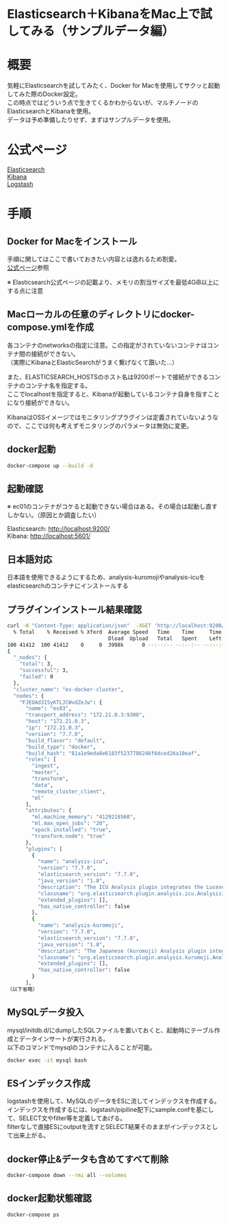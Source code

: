 # Elasticsearch＋KibanaをMac上で試してみる（サンプルデータ編）

# 概要
気軽にElasticsearchを試してみたく、Docker for Macを使用してサクッと起動してみた際のDocker設定。  
この時点ではどういう点で生きてくるかわからないが、マルチノードのElasticsearchとKibanaを使用。  
データは予め準備したりせず、まずはサンプルデータを使用。

# 公式ページ
[Elasticsearch](https://www.elastic.co/guide/en/elasticsearch/reference/current/docker.html)  
[Kibana](https://www.elastic.co/guide/en/kibana/current/docker.html)  
[Logstash](https://www.elastic.co/guide/en/logstash/current/index.html)

# 手順
## Docker for Macをインストール
手順に関してはここで書いておきたい内容とは逸れるため割愛。  
[公式ページ](https://docs.docker.com/docker-for-mac/install/)参照

※ Elasticsearch公式ページの記載より、メモリの割当サイズを最低4GiB以上にする点に注意

## Macローカルの任意のディレクトリにdocker-compose.ymlを作成

各コンテナのnetworksの指定に注意。この指定がされていないコンテナはコンテナ間の接続ができない。  
（実際にKibanaとElasticSearchがうまく繋げなくて躓いた…）

また、ELASTICSEARCH_HOSTSのホスト名は9200ポートで接続ができるコンテナのコンテナ名を指定する。  
ここでlocalhostを指定すると、Kibanaが起動しているコンテナ自身を指すことになり接続ができない。

KibanaはOSSイメージではモニタリングプラグインは定義されていないようなので、ここでは何も考えずモニタリングのパラメータは無効に変更。

## docker起動

```sh
docker-compose up --build -d
```

## 起動確認
※ ec01のコンテナがコケると起動できない場合はある。その場合は起動し直すしかない。（原因とか調査したい）

Elasticsearch: [http://localhost:9200/](http://localhost:9200/)  
Kibana: [http://localhost:5601/](http://localhost:5601/)

## 日本語対応
日本語を使用できるようにするため、analysis-kuromojiやanalysis-icuをelasticsearchのコンテナにインストールする

## プラグインインストール結果確認

```sh
curl -H "Content-Type: application/json"  -XGET 'http://localhost:9200/_nodes/plugins' | jq
  % Total    % Received % Xferd  Average Speed   Time    Time     Time  Current
                                 Dload  Upload   Total   Spent    Left  Speed
100 41412  100 41412    0     0  3998k      0 --:--:-- --:--:-- --:--:-- 4044k
{
  "_nodes": {
    "total": 3,
    "successful": 3,
    "failed": 0
  },
  "cluster_name": "es-docker-cluster",
  "nodes": {
    "FJEOAd3ISyKTLJCWvdZeJw": {
      "name": "es03",
      "transport_address": "172.21.0.3:9300",
      "host": "172.21.0.3",
      "ip": "172.21.0.3",
      "version": "7.7.0",
      "build_flavor": "default",
      "build_type": "docker",
      "build_hash": "81a1e9eda8e6183f5237786246f6dced26a10eaf",
      "roles": [
        "ingest",
        "master",
        "transform",
        "data",
        "remote_cluster_client",
        "ml"
      ],
      "attributes": {
        "ml.machine_memory": "4129218560",
        "ml.max_open_jobs": "20",
        "xpack.installed": "true",
        "transform.node": "true"
      },
      "plugins": [
        {
          "name": "analysis-icu",
          "version": "7.7.0",
          "elasticsearch_version": "7.7.0",
          "java_version": "1.8",
          "description": "The ICU Analysis plugin integrates the Lucene ICU module into Elasticsearch, adding ICU-related analysis components.",
          "classname": "org.elasticsearch.plugin.analysis.icu.AnalysisICUPlugin",
          "extended_plugins": [],
          "has_native_controller": false
        },
        {
          "name": "analysis-kuromoji",
          "version": "7.7.0",
          "elasticsearch_version": "7.7.0",
          "java_version": "1.8",
          "description": "The Japanese (kuromoji) Analysis plugin integrates Lucene kuromoji analysis module into elasticsearch.",
          "classname": "org.elasticsearch.plugin.analysis.kuromoji.AnalysisKuromojiPlugin",
          "extended_plugins": [],
          "has_native_controller": false
        }
      ],
（以下省略）
```

## MySQLデータ投入
mysql/initdb.d/にdumpしたSQLファイルを置いておくと、起動時にテーブル作成とデータインサートが実行される。  
以下のコマンドでmysqlのコンテナに入ることが可能。

```sh
docker exec -it mysql bash
```

## ESインデックス作成
logstashを使用して、MySQLのデータをESに流してインデックスを作成する。  
インデックスを作成するには、logstash/pipiline配下にsample.confを基にして、SELECT文やfilter等を定義してあげる。  
filterなしで直接ESにoutputを流すとSELECT結果そのままがインデックスとして出来上がる。

## docker停止&データも含めてすべて削除

```sh
docker-compose down --rmi all --volumes
```

## docker起動状態確認

```sh
docker-compose ps
```